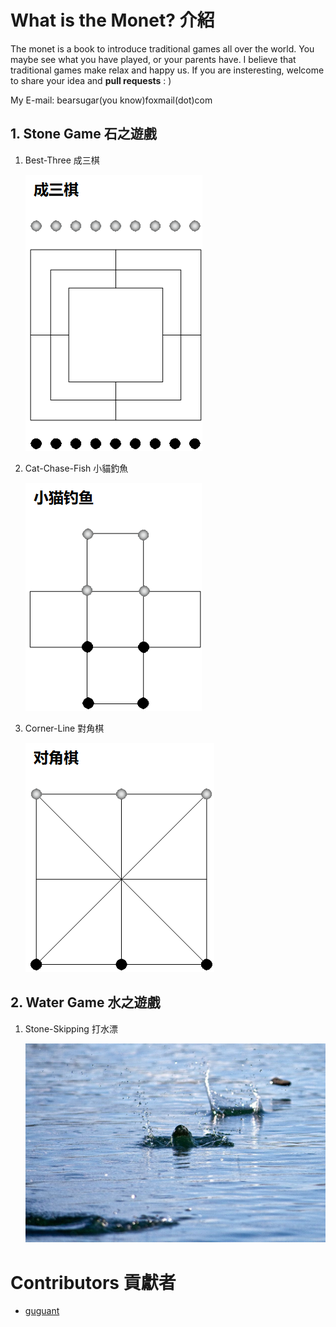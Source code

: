 # What is the Monet? 介紹

The monet is a book to introduce traditional games all over the world. You maybe see what you have played, or your parents have.
I believe that traditional games make relax and happy us. If you are insteresting, welcome to share your idea and **pull requests** : )

My E-mail: bearsugar(you know)foxmail(dot)com

## 1. Stone Game 石之遊戲

1. Best-Three 成三棋

   ![best-three](ch1-StoneGames/picture/best-three.png)

2. Cat-Chase-Fish 小貓釣魚

   ![Cat-Chase-Fish](ch1-StoneGames/picture/cat-chase-fish.png)

3. Corner-Line 對角棋

   ![corner-line](ch1-StoneGames/picture/corner-line.png)

## 2. Water Game 水之遊戲

1. Stone-Skipping 打水漂

   ![stone-skipping](ch2-WaterGames/picture/stone-skipping.jpg)

# Contributors 貢獻者

* [guguant](https://github.com/Guguant)